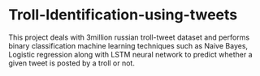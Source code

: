 # Troll-Identification-using-tweets
This project deals with 3million russian troll-tweet dataset and performs binary classification machine learning techniques such as Naive Bayes, Logistic regression along with LSTM neural network to predict whether a given tweet is posted by a troll or not.
